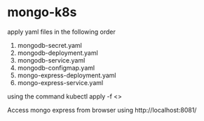 # mongo-k8s

apply yaml files in the following order
1. mongodb-secret.yaml
2. mongodb-deployment.yaml
3. mongodb-service.yaml
4. mongodb-configmap.yaml
5. mongo-express-deployment.yaml
6. mongo-express-service.yaml

using the command kubectl apply -f <<filename>>

Access mongo express from browser using http://localhost:8081/
